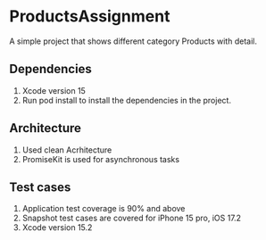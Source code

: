 # ProductsAssignment

A simple project that shows different category Products with detail.


## Dependencies

1. Xcode version 15
2. Run pod install to install the dependencies in the project.

## Architecture

1. Used clean Acrhitecture
2. PromiseKit is used for asynchronous tasks

## Test cases
1. Application test coverage is 90% and above
2. Snapshot test cases are covered for iPhone 15 pro, iOS 17.2
3. Xcode version 15.2

